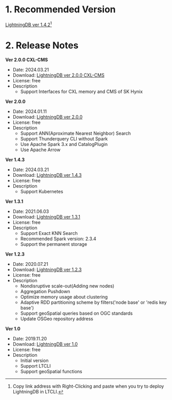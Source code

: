 # 1. Recommended Version

[LightningDB ver 1.4.2](https://drive.google.com/file/d/171jadrc0FI1EESCNBUaYsN--HQnWD-MA/view?usp=sharing)[^1]

# 2. Release Notes

**Ver 2.0.0 CXL-CMS**

- Date: 2024.03.21
- Download: [LightningDB ver 2.0.0 CXL-CMS](https://drive.google.com/file/d/1GipNo0Xt_DSQZ-y_WfjQnE8uhwsGD16F/view?usp=sharing)
- License: free
- Description
    - Support Interfaces for CXL memory and CMS of SK Hynix


**Ver 2.0.0**

- Date: 2024.01.11
- Download: [LightningDB ver 2.0.0](https://drive.google.com/file/d/171jadrc0FI1EESCNBUaYsN--HQnWD-MA/view?usp=sharing)
- License: free
- Description
    - Support ANN(Aproximate Nearest Neighbor) Search
    - Support Thunderquery CLI without Spark
    - Use Apache Spark 3.x and CatalogPlugin
    - Use Apache Arrow


**Ver 1.4.3**

- Date: 2024.03.21
- Download: [LightningDB ver 1.4.3](https://drive.google.com/file/d/16NHNNWCMs1VE8xaD87XfslGsheUY_9vT/view?usp=sharing)
- License: free
- Description
    - Support Kubernetes


**Ver 1.3.1**

- Date: 2021.06.03
- Download: [LightningDB ver 1.3.1](https://drive.google.com/file/d/1BDXVLmPygd7YrthI5e4vIN09xBummRGN/view?usp=sharing)
- License: free
- Description
    - Support Exact KNN Search
    - Recommended Spark version: 2.3.4
    - Support the permanent storage



**Ver 1.2.3**

- Date: 2020.07.21
- Download: [LightningDB ver 1.2.3](https://drive.google.com/file/d/1gjsx-Ng1TvxuLXoF3uKgKp7sfq5YFLgq/view?usp=sharing)
- License: free
- Description
    - Nondisruptive scale-out(Adding new nodes)
    - Aggregation Pushdown
    - Optimize memory usage about clustering
    - Adaptive RDD partitioning scheme by filters('node base' or 'redis key base')
    - Support geoSpatial queries based on OGC standards
    - Update OSGeo repository address



**Ver 1.0**

- Date: 2019.11.20
- Download: [LightningDB ver 1.0](https://drive.google.com/file/d/1gjsx-Ng1TvxuLXoF3uKgKp7sfq5YFLgq/view?usp=sharing)
- License: free
- Description
    - Initial version
    - Support LTCLI
    - Support geoSpatial functions


[^1]: Copy link address with Right-Clicking and paste when you  try to deploy LightningDB in LTCLI.
